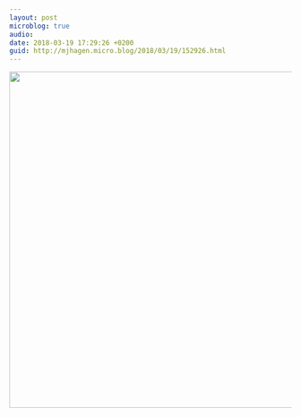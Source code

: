 ```yaml
---
layout: post
microblog: true
audio: 
date: 2018-03-19 17:29:26 +0200
guid: http://mjhagen.micro.blog/2018/03/19/152926.html
---
```



<img src="http://mjhagen.micro.blog/uploads/2018/eccad2600d.jpg" width="600" height="600" />

